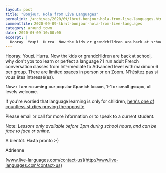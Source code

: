 ```yaml
---
layout: post
title: "Bonjour. Hola from Live Languages"
permalink: /archives/2020/09/lbrut-bonjour-hola-from-live-languages.html
commentfile: 2020-09-09-lbrut-bonjour-hola-from-live-languages
category: around_town
date: 2020-09-09 10:00:00
excerpt: |
  Hooray. Youpi. Hurra. Now the kids or grandchildren are back at school, why don't you too learn or perfect a language ? I run adult French conversation classes from Intermediate to Advanced level with maximum 6 per group. There are limited spaces in person or on Zoom. N'h&#233;sitez pas si vous &#234;tes int&#233;ress&#233;(es).
---
```


Hooray. Youpi. Hurra. Now the kids or grandchildren are back at school, why don't you too learn or perfect a language ? I run adult French conversation classes from Intermediate to Advanced level with maximum 6 per group. There are limited spaces in person or on Zoom. N'h&#233;sitez pas si vous &#234;tes int&#233;ress&#233;(es).

New : I am resuming our popular Spanish lesson, 1-1 or small groups, all levels welcome.

If you're worried that language learning is only for children, [here's one of countless studies proving the opposite](https://www.bbc.co.uk/programmes/articles/2NsHY4MhL95FgclByxS1XRl/can-learning-a-new-language-boost-your-brain)

Please email or call for more information or to speak to a current student.

Note: _Lessons only available before 3pm during school hours, and can be face to face or online._

A bient&#244;t. Hasta pronto :-)

Adrienne

[www.live-languages.com/contact-us](http://www.live-languages.com/contact-us)
